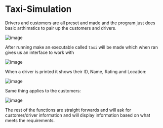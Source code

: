# Taxi-Simulation

Drivers and customers are all preset and made and the program just does basic arthimatics to pair up the customers and drivers.

![image](https://github.com/DEALSC/Taxi-Simulation/assets/83243290/1e7aadde-5eae-4a53-86c6-dd03e3cb2a77)

After running make an executable called ``taxi`` will be made which when ran gives us an interface to work with

![image](https://github.com/DEALSC/Taxi-Simulation/assets/83243290/9d23ed2f-c50d-4bb7-ac69-75ecaa2fa3b9)

When a driver is printed it shows their ID, Name, Rating and Location:

![image](https://github.com/DEALSC/Taxi-Simulation/assets/83243290/9be604bc-6209-4df9-9791-caa0377957e3)

Same thing applies to the customers:

![image](https://github.com/DEALSC/Taxi-Simulation/assets/83243290/cd8c8e34-134e-4b38-a6fb-edba6ef14fcd)

The rest of the functions are straight forwards and will ask for customer/driver information and will display information based on what meets the requirements.

